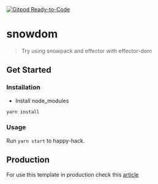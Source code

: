 [![Gitpod Ready-to-Code](https://img.shields.io/badge/Gitpod-Ready--to--Code-blue?logo=gitpod)](https://gitpod.io/#https://github.com/popuguytheparrot/snowdom) 

# snowdom
>Try using snowpack and effector with effector-dom

## Get Started
### Installation
* Install node_modules
```bash
yarn install
```

### Usage

Run `yarn start` to happy-hack.

## Production
For use this template in production check this [article](https://www.snowpack.dev/#bundle-for-production)

